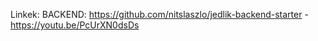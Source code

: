 Linkek:
BACKEND: https://github.com/nitslaszlo/jedlik-backend-starter - https://youtu.be/PcUrXN0dsDs 
